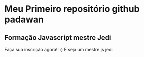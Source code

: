 # Meu Primeiro repositório github padawan
## Formação Javascript mestre Jedi

Faça sua inscrição agora!! :) E seja um mestre js jedi
